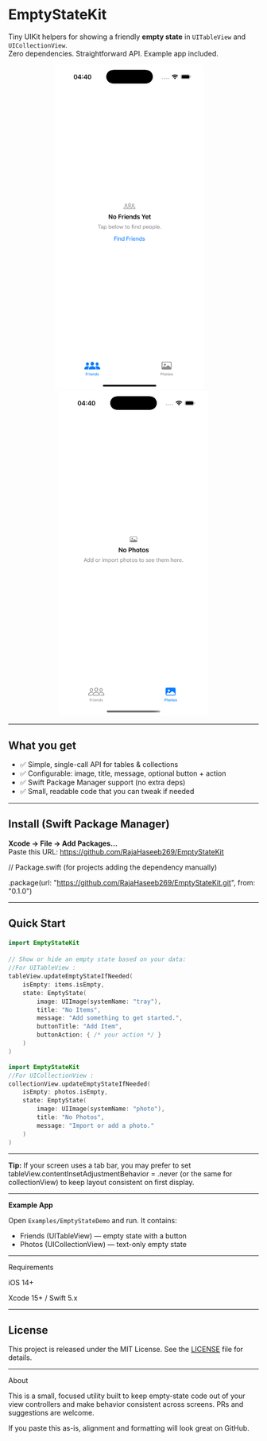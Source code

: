 # EmptyStateKit

Tiny UIKit helpers for showing a friendly **empty state** in `UITableView` and `UICollectionView`.  
Zero dependencies. Straightforward API. Example app included.

<p align="center">
  <img src="Screenshots/friends-empty.png" width="300" alt="Friends empty state" />
  &nbsp;&nbsp;&nbsp;
  <img src="Screenshots/photos-empty.png" width="300" alt="Photos empty state" />
</p>

---

## What you get
- ✅ Simple, single-call API for tables & collections  
- ✅ Configurable: image, title, message, optional button + action  
- ✅ Swift Package Manager support (no extra deps)  
- ✅ Small, readable code that you can tweak if needed

---

## Install (Swift Package Manager)

**Xcode → File → Add Packages…**  
Paste this URL:  https://github.com/RajaHaseeb269/EmptyStateKit

// Package.swift (for projects adding the dependency manually)

.package(url: "https://github.com/RajaHaseeb269/EmptyStateKit.git", from: "0.1.0")

---

## Quick Start

```swift
import EmptyStateKit

// Show or hide an empty state based on your data:
//For UITableView :
tableView.updateEmptyStateIfNeeded(
    isEmpty: items.isEmpty,
    state: EmptyState(
        image: UIImage(systemName: "tray"),
        title: "No Items",
        message: "Add something to get started.",
        buttonTitle: "Add Item",
        buttonAction: { /* your action */ }
    )
)
```
```swift
import EmptyStateKit
//For UICollectionView :
collectionView.updateEmptyStateIfNeeded(
    isEmpty: photos.isEmpty,
    state: EmptyState(
        image: UIImage(systemName: "photo"),
        title: "No Photos",
        message: "Import or add a photo."
    )
)
```
---

**Tip:**  If your screen uses a tab bar, you may prefer to set
tableView.contentInsetAdjustmentBehavior = .never (or the same for collectionView) to keep layout consistent on first display.

---

**Example App**

Open `Examples/EmptyStateDemo` and run. It contains:
- Friends (UITableView) — empty state with a button
- Photos (UICollectionView) — text-only empty state

---

Requirements

iOS 14+

Xcode 15+ / Swift 5.x

---

## License

This project is released under the MIT License. See the [LICENSE](LICENSE) file for details.

---

About

This is a small, focused utility built to keep empty-state code out of your view controllers and make behavior consistent across screens. PRs and suggestions are welcome.

If you paste this as-is, alignment and formatting will look great on GitHub.
